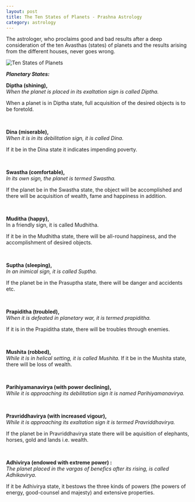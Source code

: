 ```yaml
---
layout: post
title: The Ten States of Planets - Prashna Astrology
category: astrology
---
```



The astrologer, who proclaims good and bad results after a deep consideration of the ten Avasthas (states) of planets and the results arising from the different houses, never goes wrong.

![Ten States of Planets]({{site.url}}/public/images/nikhil_daga_astrology7.jpg)


***Planetary States:***

**Diptha (shining),**   
*When the planet is placed in its exaltation sign is called Diptha.*

When a planet is in Diptha state, full acquisition of the desired objects is to be foretold. 

<br>

**Dina (miserable),**  
*When it is in its debilitation sign, it is called Dina.*

If it be in the Dina state it indicates impending poverty.

<br>

**Swastha (comfortable),**   
*In its own sign, the planet is termed Swastha.*

If the planet be in the Swastha state, the object will be accomplished and there will be acquisition of wealth, fame and happiness in addition.

<br>

**Muditha (happy),**   
In a friendly sign, it is called Mudhitha.

If it be in the Mudhitha state, there will be all-round happiness, and the accomplishment of desired objects.

<br>

**Suptha (sleeping),**   
*In an inimical sign, it is called Suptha.*

If the planet be in the Prasuptha state, there will be danger and accidents etc.

<br>

**Prapiditha (troubled),**   
*When it is defeated in planetary war, it is termed prapiditha.*

If it is in the Prapiditha state, there will be troubles through enemies.

<br>

**Mushita (robbed),**   
*While it is in helical setting, it is called Mushita.*
If it be in the Mushita state, there will be loss of wealth.

<br>

**Parihiyamanavirya (with power declining),**    
*While it is approaching its debilitation sign it is named Parihiyamanavirya.*

<br>

**Pravriddhavirya (with increased vigour),**    
*While it is approaching its exaltation sign it is termed Pravriddhavirya.*

If the planet be in Pravriddhavirya state there will be aquisition of elephants, horses, gold and lands i.e. wealth.

<br>

**Adhivirya (endowed with extreme power) :**  
*The planet placed in the vargas of benefics after its rising, is called Adhikavirya.*

If it be Adhivirya state, it bestows the three kinds of powers (the powers of energy, good-counsel and majesty) and extensive properties.
